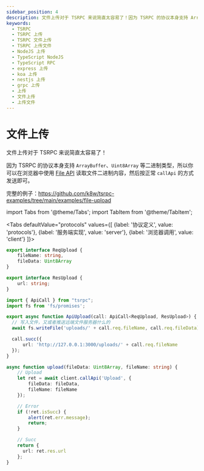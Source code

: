 ```yaml
---
sidebar_position: 4
description: 文件上传对于 TSRPC 来说简直太容易了！因为 TSRPC 的协议本身支持 ArrayBuffer、Uint8Array 等二进制类型，所以你可以在浏览器中使用 File API 读取文件二进制内容，然后按正常 callApi 的方式发送即可。
keywords:
  - TSRPC
  - TSRPC 上传
  - TSRPC 文件上传
  - TSRPC 上传文件
  - NodeJS 上传
  - TypeScript NodeJS
  - TypeScript RPC
  - express 上传
  - koa 上传
  - nestjs 上传
  - grpc 上传
  - 上传
  - 文件上传
  - 上传文件
---
```


# 文件上传

文件上传对于 TSRPC 来说简直太容易了！

因为 TSRPC 的协议本身支持 `ArrayBuffer`、`Uint8Array` 等二进制类型，所以你可以在浏览器中使用 [File API](https://developer.mozilla.org/zh-CN/docs/Web/API/FileReader/readAsArrayBuffer) 读取文件二进制内容，然后按正常 `callApi` 的方式发送即可。

完整的例子：https://github.com/k8w/tsrpc-examples/tree/main/examples/file-upload

import Tabs from '@theme/Tabs';
import TabItem from '@theme/TabItem';

<Tabs
  defaultValue="protocols"
  values={[
    {label: '协议定义', value: 'protocols'},
    {label: '服务端实现', value: 'server'},
    {label: '浏览器调用', value: 'client'}
  ]}>
  <TabItem value="protocols">

```ts
export interface ReqUpload {
    fileName: string,
    fileData: Uint8Array
}

export interface ResUpload {
    url: string;
}
```

  </TabItem>

  <TabItem value="server">

```ts
import { ApiCall } from "tsrpc";
import fs from 'fs/promises';

export async function ApiUpload(call: ApiCall<ReqUpload, ResUpload>) {
  // 写入文件，又或者推送远端文件服务器什么的
  await fs.writeFile('uploads/' + call.req.fileName, call.req.fileData);

  call.succ({
      url: 'http://127.0.0.1:3000/uploads/' + call.req.fileName
  });
}
```

  </TabItem>

  <TabItem value="client">

```ts
async function upload(fileData: Uint8Array, fileName: string) {
    // Upload
    let ret = await client.callApi('Upload', {
        fileData: fileData,
        fileName: fileName
    });

    // Error
    if (!ret.isSucc) {
        alert(ret.err.message);
        return;
    }

    // Succ
    return {
      url: ret.res.url
    };
}
```

  </TabItem>
</Tabs>